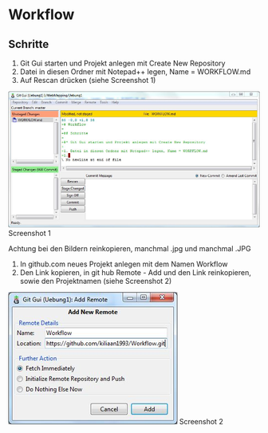 # Workflow

## Schritte

1. Git Gui starten und Projekt anlegen mit Create New Repository
1. Datei in diesen Ordner mit Notepad++ legen, Name = WORKFLOW.md
1. Auf Rescan drücken (siehe Screenshot 1)

![Screenshot 1](Screenshot1.JPG)
Screenshot 1

Achtung bei den Bildern reinkopieren, manchmal .jpg und manchmal .JPG

1. In github.com neues Projekt anlegen mit dem Namen Workflow
1. Den Link kopieren, in git hub Remote - Add und den Link reinkopieren, sowie den Projektnamen (siehe Screenshot 2)

![Screenshot 2](Screenshot2.JPG)
Screenshot 2